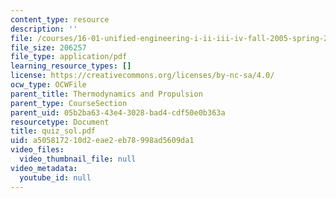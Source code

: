 ```yaml
---
content_type: resource
description: ''
file: /courses/16-01-unified-engineering-i-ii-iii-iv-fall-2005-spring-2006/a505817210d2eae2eb78998ad5609da1_quiz_sol.pdf
file_size: 206257
file_type: application/pdf
learning_resource_types: []
license: https://creativecommons.org/licenses/by-nc-sa/4.0/
ocw_type: OCWFile
parent_title: Thermodynamics and Propulsion
parent_type: CourseSection
parent_uid: 05b2ba63-43e4-3028-bad4-cdf50e0b363a
resourcetype: Document
title: quiz_sol.pdf
uid: a5058172-10d2-eae2-eb78-998ad5609da1
video_files:
  video_thumbnail_file: null
video_metadata:
  youtube_id: null
---
```

